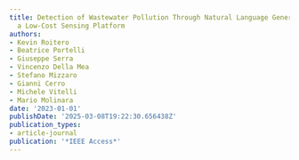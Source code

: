 ```yaml
---
title: Detection of Wastewater Pollution Through Natural Language Generation With
  a Low-Cost Sensing Platform
authors:
- Kevin Roitero
- Beatrice Portelli
- Giuseppe Serra
- Vincenzo Della Mea
- Stefano Mizzaro
- Gianni Cerro
- Michele Vitelli
- Mario Molinara
date: '2023-01-01'
publishDate: '2025-03-08T19:22:30.656438Z'
publication_types:
- article-journal
publication: '*IEEE Access*'
---
```

